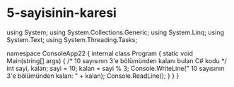 # 5-sayisinin-karesi
using System;
using System.Collections.Generic;
using System.Linq;
using System.Text;
using System.Threading.Tasks;

namespace ConsoleApp22
{
    internal class Program
    {
        static void Main(string[] args)
        {
            /*
             10 sayısının 3'e bölümünden kalanı bulan C# kodu
            */
            int sayi, kalan;
            sayi = 10;
            kalan = sayi % 3;
            Console.WriteLine(" 10 sayısının 3'e bölümünden kalan: " + kalan);
            Console.ReadLine();
        }
    }
}
